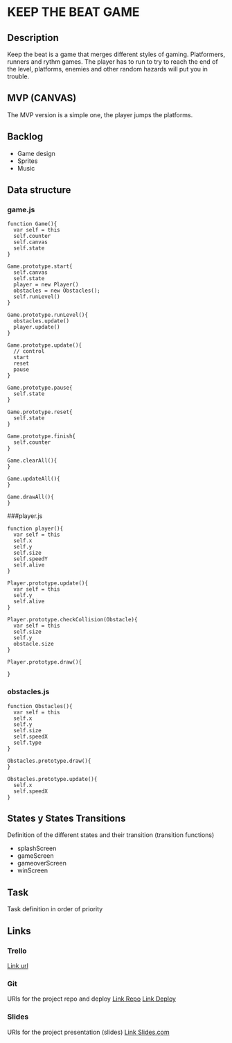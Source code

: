 # KEEP THE BEAT GAME

## Description
Keep the beat is a game that merges different styles of gaming. Platformers, runners and rythm games. The player has to run to try to reach the end of the level, platforms, enemies and other random hazards will put you in trouble.


## MVP (CANVAS)
The MVP version is a simple one, the player jumps the platforms.


## Backlog
- Game design
- Sprites
- Music


## Data structure
### game.js
```
function Game(){
  var self = this
  self.counter
  self.canvas
  self.state
}

Game.prototype.start{
  self.canvas
  self.state
  player = new Player()
  obstacles = new Obstacles();
  self.runLevel()
}

Game.prototype.runLevel(){
  obstacles.update() 
  player.update()
}

Game.prototype.update(){
  // control
  start
  reset
  pause
}

Game.prototype.pause{
  self.state
}

Game.prototype.reset{
  self.state   
}

Game.prototype.finish{
  self.counter
}

Game.clearAll(){
}

Game.updateAll(){
}

Game.drawAll(){
}
```
###player.js

```
function player(){
  var self = this
  self.x
  self.y
  self.size
  self.speedY
  self.alive
}

Player.prototype.update(){
  var self = this
  self.y
  self.alive  
}

Player.prototype.checkCollision(Obstacle){
  var self = this
  self.size
  self.y
  obstacle.size
}

Player.prototype.draw(){

}

```
### obstacles.js

```
function Obstacles(){
  var self = this
  self.x
  self.y
  self.size
  self.speedX
  self.type
}

Obstacles.prototype.draw(){
}

Obstacles.prototype.update(){
  self.x
  self.speedX
}

``` 

## States y States Transitions
Definition of the different states and their transition (transition functions)

- splashScreen
- gameScreen
- gameoverScreen
- winScreen


## Task
Task definition in order of priority


## Links


### Trello
[Link url](https://trello.com)


### Git
URls for the project repo and deploy
[Link Repo](http://github.com)
[Link Deploy](http://github.com)


### Slides
URls for the project presentation (slides)
[Link Slides.com](http://slides.com)
